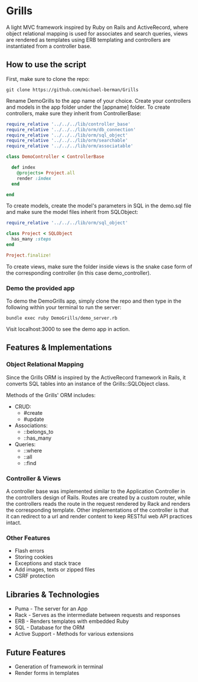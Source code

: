 # Grills

A light MVC framework inspired by Ruby on Rails and ActiveRecord,
where object relational mapping is used for associates and search queries,
views are rendered as templates using ERB templating and controllers are
instantiated from a controller base.

## How to use the script
First, make sure to clone the repo:

```
git clone https://github.com/michael-berman/Grills
```

Rename DemoGrills to the app name of your choice. Create your controllers and models in the app folder under the [appname] folder. To create controllers, make sure they inherit from ControllerBase:

```ruby
require_relative '../../../lib/controller_base'
require_relative '../../../lib/orm/db_connection'
require_relative '../../../lib/orm/sql_object'
require_relative '../../../lib/orm/searchable'
require_relative '../../../lib/orm/associatable'

class DemoController < ControllerBase

  def index
    @projects= Project.all
    render :index
  end

end
```

To create models, create the model's parameters in SQL in the demo.sql file
and make sure the model files inherit from SQLObject:

```ruby
require_relative '../../../lib/orm/sql_object'

class Project < SQLObject
  has_many :steps
end

Project.finalize!
```

To create views, make sure the folder inside views is the snake case form of the corresponding controller (in this case demo_controller).

### Demo the provided app

To demo the DemoGrills app, simply clone the repo and then type in the following within your terminal to run the server:

```
bundle exec ruby DemoGrills/demo_server.rb
```

Visit localhost:3000 to see the demo app in action.

## Features & Implementations

### Object Relational Mapping
Since the Grills ORM is inspired by the ActiveRecord framework in Rails, it converts SQL tables into an instance of the Grills::SQLObject class.

Methods of the Grills' ORM includes:
* CRUD:
  * #create
  * #update
* Associations:
    * ::belongs_to
    * ::has_many
* Queries:
    * ::where
    * ::all
    * ::find

### Controller & Views
A controller base was implemented similar to the Application Controller in the controllers design of Rails. Routes are created by a custom router, while the controllers reads the route in the request rendered by Rack and renders the corresponding template. Other implementations of the controller is that it can redirect to a url and render content to keep RESTful web API practices intact.

### Other Features
* Flash errors
* Storing cookies
* Exceptions and stack trace
* Add images, texts or zipped files
* CSRF protection

## Libraries & Technologies
* Puma - The server for an App
* Rack - Serves as the intermediate between requests and responses
* ERB - Renders templates with embedded Ruby
* SQL - Database for the ORM
* Active Support - Methods for various extensions

## Future Features
* Generation of framework in terminal
* Render forms in templates
